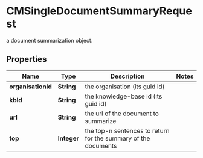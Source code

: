 

# CMSingleDocumentSummaryRequest

a document summarization object.

## Properties

| Name | Type | Description | Notes |
|------------ | ------------- | ------------- | -------------|
|**organisationId** | **String** | the organisation (its guid id) |  |
|**kbId** | **String** | the knowledge-base id (its guid id) |  |
|**url** | **String** | the url of the document to summarize |  |
|**top** | **Integer** | the top-n sentences to return for the summary of the documents |  |




